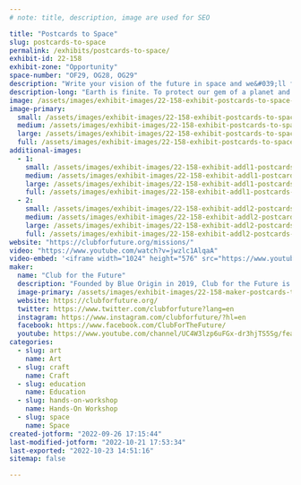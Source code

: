 ```yaml
---
# note: title, description, image are used for SEO

title: "Postcards to Space"
slug: postcards-to-space
permalink: /exhibits/postcards-to-space/
exhibit-id: 22-158
exhibit-zone: "Opportunity"
space-number: "OF29, OG28, OG29"
description: "Write your vision of the future in space and we&#039;ll fly it on a rocket and send back to you."
description-long: "Earth is finite. To protect our gem of a planet and enable a future of abundance and growth, Earth needs space. Write or draw your vision on a postcard for what you think the future of life in space will look like—or any other message you’d like to send to space. Send your postcard to Club for the Future, we&#039;ll launch it to space and back on a New Shepard rocket, and return it to you stamped Flown to Space. Send us as many postcards as you&#039;d like—we&#039;ll fly them all."
image: /assets/images/exhibit-images/22-158-exhibit-postcards-to-space-blueorigin-bluemoon-landerandcftf-large.jpg
image-primary: 
  small: /assets/images/exhibit-images/22-158-exhibit-postcards-to-space-blueorigin-bluemoon-landerandcftf-small.jpg
  medium: /assets/images/exhibit-images/22-158-exhibit-postcards-to-space-blueorigin-bluemoon-landerandcftf-medium.jpg
  large: /assets/images/exhibit-images/22-158-exhibit-postcards-to-space-blueorigin-bluemoon-landerandcftf-large.jpg
  full: /assets/images/exhibit-images/22-158-exhibit-postcards-to-space-blueorigin-bluemoon-landerandcftf-full.jpg
additional-images: 
  - 1:
    small: /assets/images/exhibit-images/22-158-exhibit-addl1-postcards-to-space-ehumbyswoaai3l1-small.jpg
    medium: /assets/images/exhibit-images/22-158-exhibit-addl1-postcards-to-space-ehumbyswoaai3l1-medium.jpg
    large: /assets/images/exhibit-images/22-158-exhibit-addl1-postcards-to-space-ehumbyswoaai3l1-large.jpg
    full: /assets/images/exhibit-images/22-158-exhibit-addl1-postcards-to-space-ehumbyswoaai3l1-full.jpg
  - 2:
    small: /assets/images/exhibit-images/22-158-exhibit-addl2-postcards-to-space-club-postcard-processing-small.jpg
    medium: /assets/images/exhibit-images/22-158-exhibit-addl2-postcards-to-space-club-postcard-processing-medium.jpg
    large: /assets/images/exhibit-images/22-158-exhibit-addl2-postcards-to-space-club-postcard-processing-large.jpg
    full: /assets/images/exhibit-images/22-158-exhibit-addl2-postcards-to-space-club-postcard-processing-full.jpg
website: "https://clubforfuture.org/missions/"
video: "https://www.youtube.com/watch?v=jwzlc1AlqaA"
video-embed: '<iframe width="1024" height="576" src="https://www.youtube.com/embed/jwzlc1AlqaA?feature=oembed" frameborder="0" allow="accelerometer; autoplay; clipboard-write; encrypted-media; gyroscope; picture-in-picture" allowfullscreen title="Vision for Club for the Future"></iframe>'
maker: 
  name: "Club for the Future"
  description: "Founded by Blue Origin in 2019, Club for the Future is a foundation whose mission is to inspire future generations to pursue careers in STEM and to help invent the future of life in space. The Club and its collaborators are doing this through Postcards to Space, space-focused curriculum, and access to space on Blue Origin’s rockets."
  image-primary: /assets/images/exhibit-images/22-158-maker-postcards-to-space-cftf-banner-medium.jpg
  website: https://clubforfuture.org/
  twitter: https://www.twitter.com/clubforfuture?lang=en
  instagram: https://www.instagram.com/clubforfuture/?hl=en
  facebook: https://www.facebook.com/ClubForTheFuture/
  youtube: https://www.youtube.com/channel/UC4W3lzp6uFGx-dr3hjTS5Sg/featured?app=desktop
categories: 
  - slug: art
    name: Art
  - slug: craft
    name: Craft
  - slug: education
    name: Education
  - slug: hands-on-workshop
    name: Hands-On Workshop
  - slug: space
    name: Space
created-jotform: "2022-09-26 17:15:44"
last-modified-jotform: "2022-10-21 17:53:34"
last-exported: "2022-10-23 14:51:16"
sitemap: false

---
```

